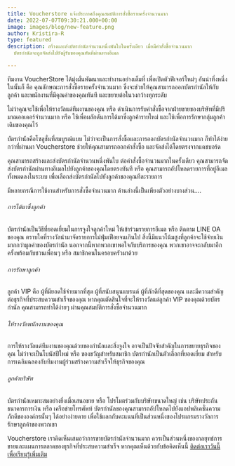 ```yaml
---
title: Voucherstore แจ้งประกาศถึงคุณสมบัติการสั่งซื้อรายครั้งจำนวนมาก
date: 2022-07-07T09:30:21.000+00:00
image: images/blog/new-feature.png
author: Kristira-R
type: featured
description: สร้างและส่งบัตรกำนัลจำนวนหนึ่งพันใบในครั้งเดียว เมื่อมีคำสั่งซื้อจำนวนมาก
  บัตรกำนัลจะถูกจัดส่งไปยังผู้รับของคุณทันทีผ่านทางอีเมล

---
```

ทีมงาน VoucherStore ได้มุ่งมั่นพัฒนาและทำงานอย่างเต็มที่ เพื่อเปิดตัวฟีเจอร์ใหม่ๆ อันน่าทึ่งหนึ่งในนั้นก็ คือ คุณลักษณะการสั่งซื้อรายครั้งจำนวนมาก ซึ่งจะช่วยให้คุณสามารถออกบัตรกำนัลให้กับลูกค้า และพนักงานที่มีคุณค่าของคุณทันที และขยายต่อในวงกว้างทุกระดับ

ไม่ว่าคุณจะใช้เพื่อให้รางวัลแด่ทีมงานของคุณ หรือ ดำเนินการรับคำสั่งซื้อจากฝ่ายขายของบริษัทที่มีปริมาณออเดอร์จำนวนมาก หรือ ใช้เพื่อผลักดันการได้มาซึ่งลูกค้ารายใหม่ และใช้เพื่อการรักษากลุ่มลูกค้าเดิมของคุณไว้

บัตรกำนัลคือโซลูชั่นที่สมบูรณ์แบบ ไม่ว่าจะเป็นการสั่งซื้อและการออกบัตรกำนัลจำนวนมาก ก็ทำได้ง่ายกว่าที่ผ่านมา Voucherstore ช่วยให้คุณสามารถออกคำสั่งซื้อ และจัดส่งได้โดยตรงจากแดชบอร์ด

คุณสามารถสร้างและส่งบัตรกำนัลจำนวนหนึ่งพันใบ ต่อคำสั่งซื้อจำนวนมากในครั้งเดียว คุณสามารถจัดส่งบัตรกำนัลผ่านทางอีเมลไปยังลูกค้าของคุณโดยตรงทันที หรือ คุณสามารถอัปโหลดรายการที่อยู่อีเมลทั้งหมดลงในระบบ เพื่อเลือกส่งบัตรกำนัลไปยังลูกค้าของคุณทีละรายการ

มีหลายกรณีการใช้งานสำหรับการสั่งซื้อจำนวนมาก ด้านล่างนี้เป็นเพียงตัวอย่างบางส่วน….

###### การได้มาซึ่งลูกค้า

บัตรกำนัลเป็นวิธีที่ยอดเยี่ยมในการจูงใจลูกค้าใหม่ ให้เข้าร่วมรายการอีเมล หรือ ติดตาม LINE OA ของคุณ ตราบใดที่รางวัลนำมาจัดรายการไม่ฟุ่มเฟือยจนเกินไป สิ่งนี้มีแนวโน้มสูงที่ลูกค้าจะใช้จ่ายเงินมากกว่ามูลค่าของบัตรกำนัล นอกจากนี้หากพวกเขาพอใจกับบริการของคุณ พวกเขาอาจจะกลับมาอีกครั้งพร้อมกับชวนเพื่อนๆ หรือ สมาชิกคนในครอบครัวมาด้วย

###### การรักษาลูกค้า

ลูกค้า VIP คือ ผู้ที่มียอดใช้จ่ายมากที่สุด ผู้ที่สนับสนุนแบรนด์ ผู้ที่ภักดีที่สุดของคุณ และมีความสำคัญต่อธุรกิจที่ประสบความสำเร็จของคุณ หากคุณตัดสินใจที่จะให้รางวัลแด่ลูกค้า VIP ของคุณด้วยบัตรกำนัล คุณสามารถทำได้ง่ายๆ ผ่านคุณสมบัติการสั่งซื้อจำนวนมาก

###### ให้รางวัลพนักงานของคุณ

การให้รางวัลแด่ทีมงานของคุณด้วยของกำนัลและสิ่งจูงใจ อาจเป็นปัจจัยสำคัญในการขยายธุรกิจของคุณ ไม่ว่าจะเป็นโบนัสปีใหม่ หรือ ของขวัญสำหรับสมาชิก บัตรกำนัลเป็นตัวเลือกที่ยอดเยี่ยม สำหรับการเฉลิมฉลองกับทีมงานผู้ร่วมสร้างความสำเร็จให้ธุรกิจของคุณ

###### ลูกค้าบริษัท

บัตรกำนัลเหมาะสมอย่างยิ่งเมื่อเสนอขาย หรือ โปรโมตร่วมกับบริษัทขนาดใหญ่ เช่น บริษัทประกัน ธนาคารการเงิน หรือ เครือข่ายโทรศัพท์ บัตรกำนัลของคุณสามารถอัปโหลดไปยังแอปพลิเคชั่นความภักดีขององค์กรนั้นๆ ได้อย่างง่ายดาย เพื่อใช้แลกกับคะแนนที่เป็นส่วนหนึ่งของโปรแกรมรางวัลการรักษาลูกค้าของพวกเขา

Voucherstore เราคิดเห็นเสมอว่าการขายบัตรกำนัลจำนวนมาก ควรเป็นส่วนหนึ่งของกลยุทธ์การขายและแผนการตลาดของธุรกิจที่ประสบความสำเร็จ หากคุณเห็นด้วยกับข้อคิดเห็นนี้ [ติดต่อเราวันนี้เพื่อเรียนรู้เพิ่มเติม](/contact)